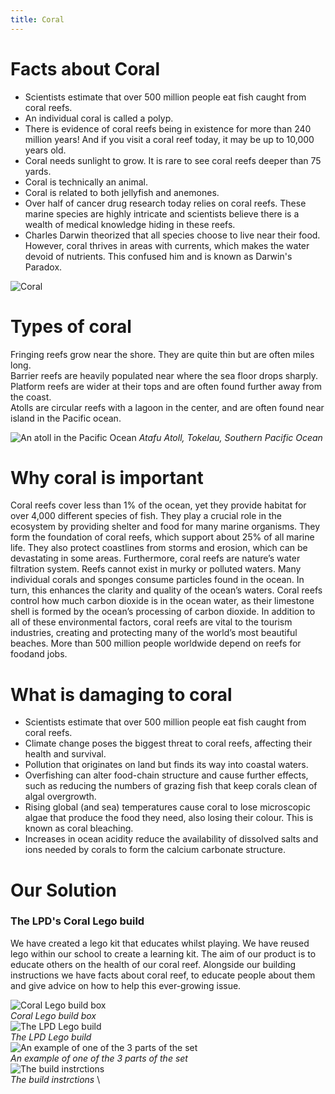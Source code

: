 ```yaml
---
title: Coral
---
```


# Facts about Coral

- Scientists estimate that over 500 million people eat fish caught from coral reefs.
- An individual coral is called a polyp.
- There is evidence of coral reefs being in existence for more than 240 million years! And if you visit a coral reef today, it may be up to 10,000 years old.
- Coral needs sunlight to grow. It is rare to see coral reefs deeper than 75 yards.
- Coral is technically an animal.
- Coral is related to both jellyfish and anemones.
- Over half of cancer drug research today relies on coral reefs. These marine species are highly intricate and scientists believe there is a wealth of medical knowledge hiding in these reefs.
- Charles Darwin theorized that all species choose to live near their food. However, coral thrives in areas with currents, which makes the water devoid of nutrients. This confused him and is known as Darwin's Paradox.

![Coral](https://tse3.mm.bing.net/th/id/OIP.fcrfVNVl-yq01lnkU2f1UQHaE8?rs=1&pid=ImgDetMain)

# Types of coral

Fringing reefs grow near the shore. They are quite thin but are often miles long.  
Barrier reefs are heavily populated near where the sea floor drops sharply.  
Platform reefs are wider at their tops and are often found further away from the coast.  
Atolls are circular reefs with a lagoon in the center, and are often found near island in the Pacific ocean.  

![An atoll in the Pacific Ocean](https://th.bing.com/th/id/OIP.vQeS-4iVtCUgKsOvZC1HVAHaE8?w=290&h=193&c=7&r=0&o=5&pid=1.7) 
*Atafu Atoll, Tokelau, Southern Pacific Ocean*

# Why coral is important
Coral reefs cover less than 1% of the ocean, yet they provide habitat for over 4,000 different species of fish. They play a crucial role in the ecosystem by providing shelter and food for many marine organisms. They form the foundation of coral reefs, which support about 25% of all marine life. They also protect coastlines from storms and erosion, which can be devastating in some areas. Furthermore, coral reefs are nature’s water filtration system. Reefs cannot exist in murky or polluted waters. Many individual corals and sponges consume particles found in the ocean. In turn, this enhances the clarity and quality of the ocean’s waters. Coral reefs control how much carbon dioxide is in the ocean water, as their limestone shell is formed by the ocean’s processing of carbon dioxide. In addition to all of these environmental factors, coral reefs are vital to the tourism industries, creating and protecting many of the world’s most beautiful beaches. More than 500 million people worldwide depend on reefs for foodand jobs.


# What is damaging to coral

- Scientists estimate that over 500 million people eat fish caught from coral reefs.
- Climate change poses the biggest threat to coral reefs, affecting their health and survival.
- Pollution that originates on land but finds its way into coastal waters.
- Overfishing can alter food-chain structure and cause further effects, such as reducing the numbers of grazing fish that keep corals clean of algal overgrowth.
- Rising global (and sea) temperatures cause coral to lose microscopic algae that produce the food they need, also losing their colour. This is known as coral bleaching.
- Increases in ocean acidity reduce the availability of dissolved salts and ions needed by corals to form the calcium carbonate structure.

# Our Solution

### The LPD's Coral Lego build

We have created a lego kit that educates whilst playing. We have reused lego within our school to create a learning kit. The aim of our product is to educate others on the health of our coral reef. Alongside our building instructions we have facts about coral reef, to educate people about them and give advice on how to help this ever-growing issue.

![Coral Lego build box](https://github.com/user-attachments/assets/0df66e87-d5e4-4195-8e3b-429ab70a0901) \
*Coral Lego build box* \
![The LPD Lego build](https://github.com/user-attachments/assets/e893aef1-4fee-4322-a5d6-34b1a231ebbd) \
*The LPD Lego build* \
![An example of one of the 3 parts of the set](https://github.com/user-attachments/assets/2dbd6ba1-ac1b-41f7-8b25-600936f4db08) \
*An example of one of the 3 parts of the set* \
![The build instrctions](https://github.com/user-attachments/assets/30c6dca3-8a20-475b-805c-b5d572f0de18) \
*The build instrctions* \

